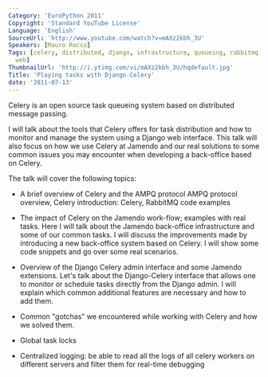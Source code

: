 ```yaml
---
Category: 'EuroPython 2011'
Copyright: 'Standard YouTube License'
Language: 'English'
SourceUrl: 'http://www.youtube.com/watch?v=mAXz2kbh_3U'
Speakers: [Mauro Rocco]
Tags: [celery, distributed, django, infrastructure, queueing, rabbitmq, real-time,
  web]
ThumbnailUrl: 'http://i.ytimg.com/vi/mAXz2kbh_3U/hqdefault.jpg'
Title: 'Playing tasks with Django-Celery'
date: '2011-07-13'
---
```

Celery is an open source task queueing system based on distributed message
passing.

I will talk about the tools that Celery offers for task distribution and how
to monitor and manage the system using a Django web interface. This talk will
also focus on how we use Celery at Jamendo and our real solutions to some
common issues you may encounter when developing a back-office based on Celery.

The talk will cover the following topics:

  * A brief overview of Celery and the AMPQ protocol AMPQ protocol overview, Celery introduction: Celery, RabbitMQ code examples

  * The impact of Celery on the Jamendo work-flow; examples with real tasks. Here I will talk about the Jamendo back-office infrastructure and some of our common tasks. I will discuss the improvements made by introducing a new back-office system based on Celery. I will show some code snippets and go over some real scenarios.

  * Overview of the Django Celery admin interface and some Jamendo extensions. Let's talk about the Django-Celery interface that allows one to monitor or schedule tasks directly from the Django admin. I will explain which common additional features are necessary and how to add them.

  * Common "gotchas" we encountered while working with Celery and how we solved them.

  * Global task locks

  * Centralized logging: be able to read all the logs of all celery workers on different servers and filter them for real-time debugging

